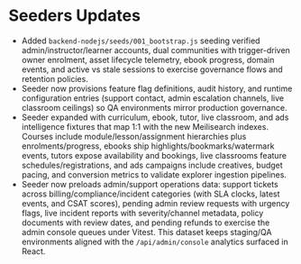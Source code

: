 # Seeders Updates

- Added `backend-nodejs/seeds/001_bootstrap.js` seeding verified admin/instructor/learner accounts, dual communities with trigger-driven owner enrolment, asset lifecycle telemetry, ebook progress, domain events, and active vs stale sessions to exercise governance flows and retention policies.
- Seeder now provisions feature flag definitions, audit history, and runtime configuration entries (support contact, admin escalation channels, live classroom ceilings) so QA environments mirror production governance.
- Seeder expanded with curriculum, ebook, tutor, live classroom, and ads intelligence fixtures that map 1:1 with the new Meilisearch indexes. Courses include module/lesson/assignment hierarchies plus enrolments/progress, ebooks ship highlights/bookmarks/watermark events, tutors expose availability and bookings, live classrooms feature schedules/registrations, and ads campaigns include creatives, budget pacing, and conversion metrics to validate explorer ingestion pipelines.
- Seeder now preloads admin/support operations data: support tickets across billing/compliance/incident categories (with SLA clocks, latest events, and CSAT scores), pending admin review requests with urgency flags, live incident reports with severity/channel metadata, policy documents with review dates, and pending refunds to exercise the admin console queues under Vitest. This dataset keeps staging/QA environments aligned with the `/api/admin/console` analytics surfaced in React.
